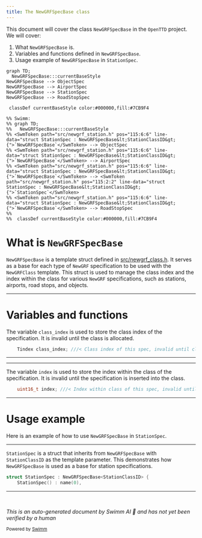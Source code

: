 ```yaml
---
title: The NewGRFSpecBase class
---
```

This document will cover the class <SwmToken path="src/newgrf_station.h" pos="115:6:6" line-data="struct StationSpec : NewGRFSpecBase&lt;StationClassID&gt; {">`NewGRFSpecBase`</SwmToken> in the <SwmToken path="src/newgrf_class.h" pos="2:13:13" line-data=" * This file is part of OpenTTD.">`OpenTTD`</SwmToken> project. We will cover:

1. What <SwmToken path="src/newgrf_station.h" pos="115:6:6" line-data="struct StationSpec : NewGRFSpecBase&lt;StationClassID&gt; {">`NewGRFSpecBase`</SwmToken> is.
2. Variables and functions defined in <SwmToken path="src/newgrf_station.h" pos="115:6:6" line-data="struct StationSpec : NewGRFSpecBase&lt;StationClassID&gt; {">`NewGRFSpecBase`</SwmToken>.
3. Usage example of <SwmToken path="src/newgrf_station.h" pos="115:6:6" line-data="struct StationSpec : NewGRFSpecBase&lt;StationClassID&gt; {">`NewGRFSpecBase`</SwmToken> in <SwmToken path="src/newgrf_station.h" pos="115:2:2" line-data="struct StationSpec : NewGRFSpecBase&lt;StationClassID&gt; {">`StationSpec`</SwmToken>.

```mermaid
graph TD;
  NewGRFSpecBase:::currentBaseStyle
NewGRFSpecBase --> ObjectSpec
NewGRFSpecBase --> AirportSpec
NewGRFSpecBase --> StationSpec
NewGRFSpecBase --> RoadStopSpec

 classDef currentBaseStyle color:#000000,fill:#7CB9F4

%% Swimm:
%% graph TD;
%%   NewGRFSpecBase:::currentBaseStyle
%% <SwmToken path="src/newgrf_station.h" pos="115:6:6" line-data="struct StationSpec : NewGRFSpecBase&lt;StationClassID&gt; {">`NewGRFSpecBase`</SwmToken> --> ObjectSpec
%% <SwmToken path="src/newgrf_station.h" pos="115:6:6" line-data="struct StationSpec : NewGRFSpecBase&lt;StationClassID&gt; {">`NewGRFSpecBase`</SwmToken> --> AirportSpec
%% <SwmToken path="src/newgrf_station.h" pos="115:6:6" line-data="struct StationSpec : NewGRFSpecBase&lt;StationClassID&gt; {">`NewGRFSpecBase`</SwmToken> --> <SwmToken path="src/newgrf_station.h" pos="115:2:2" line-data="struct StationSpec : NewGRFSpecBase&lt;StationClassID&gt; {">`StationSpec`</SwmToken>
%% <SwmToken path="src/newgrf_station.h" pos="115:6:6" line-data="struct StationSpec : NewGRFSpecBase&lt;StationClassID&gt; {">`NewGRFSpecBase`</SwmToken> --> RoadStopSpec
%% 
%%  classDef currentBaseStyle color:#000000,fill:#7CB9F4
```

# What is <SwmToken path="src/newgrf_station.h" pos="115:6:6" line-data="struct StationSpec : NewGRFSpecBase&lt;StationClassID&gt; {">`NewGRFSpecBase`</SwmToken>

<SwmToken path="src/newgrf_station.h" pos="115:6:6" line-data="struct StationSpec : NewGRFSpecBase&lt;StationClassID&gt; {">`NewGRFSpecBase`</SwmToken> is a template struct defined in <SwmPath>[src/newgrf_class.h](src/newgrf_class.h)</SwmPath>. It serves as a base for each type of <SwmToken path="src/newgrf_class.h" pos="8:30:30" line-data="/** @file newgrf_class.h Header file for classes to be used by e.g. NewGRF stations and airports */">`NewGRF`</SwmToken> specification to be used with the <SwmToken path="src/newgrf_class.h" pos="15:24:24" line-data="/* Base for each type of NewGRF spec to be used with NewGRFClass. */">`NewGRFClass`</SwmToken> template. This struct is used to manage the class index and the index within the class for various <SwmToken path="src/newgrf_class.h" pos="8:30:30" line-data="/** @file newgrf_class.h Header file for classes to be used by e.g. NewGRF stations and airports */">`NewGRF`</SwmToken> specifications, such as stations, airports, road stops, and objects.

<SwmSnippet path="/src/newgrf_class.h" line="18">

---

# Variables and functions

The variable <SwmToken path="src/newgrf_class.h" pos="18:3:3" line-data="	Tindex class_index; ///&lt; Class index of this spec, invalid until class is allocated.">`class_index`</SwmToken> is used to store the class index of the specification. It is invalid until the class is allocated.

```c
	Tindex class_index; ///< Class index of this spec, invalid until class is allocated.
```

---

</SwmSnippet>

<SwmSnippet path="/src/newgrf_class.h" line="19">

---

The variable <SwmToken path="src/newgrf_class.h" pos="19:3:3" line-data="	uint16_t index; ///&lt; Index within class of this spec, invalid until inserted into class.">`index`</SwmToken> is used to store the index within the class of the specification. It is invalid until the specification is inserted into the class.

```c
	uint16_t index; ///< Index within class of this spec, invalid until inserted into class.
```

---

</SwmSnippet>

# Usage example

Here is an example of how to use <SwmToken path="src/newgrf_station.h" pos="115:6:6" line-data="struct StationSpec : NewGRFSpecBase&lt;StationClassID&gt; {">`NewGRFSpecBase`</SwmToken> in <SwmToken path="src/newgrf_station.h" pos="115:2:2" line-data="struct StationSpec : NewGRFSpecBase&lt;StationClassID&gt; {">`StationSpec`</SwmToken>.

<SwmSnippet path="/src/newgrf_station.h" line="115">

---

<SwmToken path="src/newgrf_station.h" pos="115:2:2" line-data="struct StationSpec : NewGRFSpecBase&lt;StationClassID&gt; {">`StationSpec`</SwmToken> is a struct that inherits from <SwmToken path="src/newgrf_station.h" pos="115:6:6" line-data="struct StationSpec : NewGRFSpecBase&lt;StationClassID&gt; {">`NewGRFSpecBase`</SwmToken> with <SwmToken path="src/newgrf_station.h" pos="115:8:8" line-data="struct StationSpec : NewGRFSpecBase&lt;StationClassID&gt; {">`StationClassID`</SwmToken> as the template parameter. This demonstrates how <SwmToken path="src/newgrf_station.h" pos="115:6:6" line-data="struct StationSpec : NewGRFSpecBase&lt;StationClassID&gt; {">`NewGRFSpecBase`</SwmToken> is used as a base for station specifications.

```c
struct StationSpec : NewGRFSpecBase<StationClassID> {
	StationSpec() : name(0),
```

---

</SwmSnippet>

&nbsp;

*This is an auto-generated document by Swimm AI 🌊 and has not yet been verified by a human*

<SwmMeta version="3.0.0" repo-id="Z2l0aHViJTNBJTNBT3BlblRURC1jb3BpbG90LWRlbW8lM0ElM0Fzd2ltbWlv" repo-name="OpenTTD-copilot-demo"><sup>Powered by [Swimm](/)</sup></SwmMeta>
